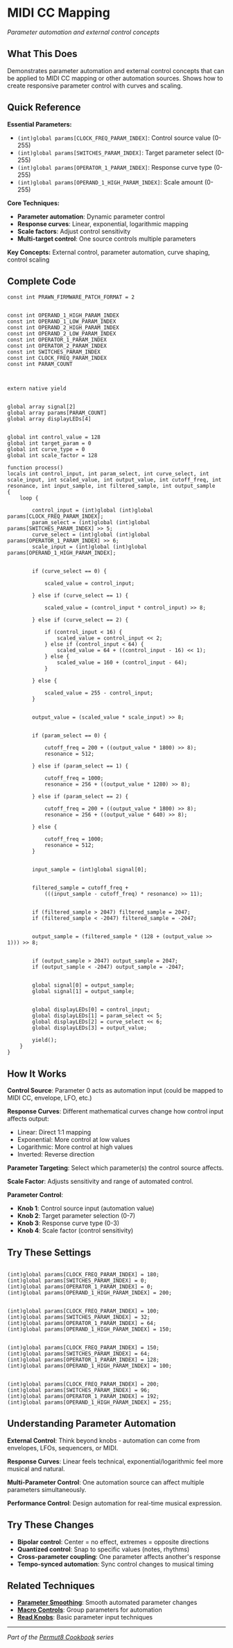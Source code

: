 # MIDI CC Mapping

*Parameter automation and external control concepts*

## What This Does

Demonstrates parameter automation and external control concepts that can be applied to MIDI CC mapping or other automation sources. Shows how to create responsive parameter control with curves and scaling.

## Quick Reference

**Essential Parameters:**
- `(int)global params[CLOCK_FREQ_PARAM_INDEX]`: Control source value (0-255)
- `(int)global params[SWITCHES_PARAM_INDEX]`: Target parameter select (0-255)
- `(int)global params[OPERATOR_1_PARAM_INDEX]`: Response curve type (0-255)
- `(int)global params[OPERAND_1_HIGH_PARAM_INDEX]`: Scale amount (0-255)

**Core Techniques:**
- **Parameter automation**: Dynamic parameter control
- **Response curves**: Linear, exponential, logarithmic mapping
- **Scale factors**: Adjust control sensitivity
- **Multi-target control**: One source controls multiple parameters

**Key Concepts:** External control, parameter automation, curve shaping, control scaling

## Complete Code

```impala
const int PRAWN_FIRMWARE_PATCH_FORMAT = 2


const int OPERAND_1_HIGH_PARAM_INDEX
const int OPERAND_1_LOW_PARAM_INDEX
const int OPERAND_2_HIGH_PARAM_INDEX
const int OPERAND_2_LOW_PARAM_INDEX
const int OPERATOR_1_PARAM_INDEX
const int OPERATOR_2_PARAM_INDEX
const int SWITCHES_PARAM_INDEX
const int CLOCK_FREQ_PARAM_INDEX
const int PARAM_COUNT



extern native yield


global array signal[2]
global array params[PARAM_COUNT]
global array displayLEDs[4]


global int control_value = 128
global int target_param = 0
global int curve_type = 0
global int scale_factor = 128

function process()
locals int control_input, int param_select, int curve_select, int scale_input, int scaled_value, int output_value, int cutoff_freq, int resonance, int input_sample, int filtered_sample, int output_sample
{
    loop {

        control_input = (int)global (int)global params[CLOCK_FREQ_PARAM_INDEX];
        param_select = (int)global (int)global params[SWITCHES_PARAM_INDEX] >> 5;
        curve_select = (int)global (int)global params[OPERATOR_1_PARAM_INDEX] >> 6;
        scale_input = (int)global (int)global params[OPERAND_1_HIGH_PARAM_INDEX];
        

        if (curve_select == 0) {

            scaled_value = control_input;
            
        } else if (curve_select == 1) {

            scaled_value = (control_input * control_input) >> 8;
            
        } else if (curve_select == 2) {

            if (control_input < 16) {
                scaled_value = control_input << 2;
            } else if (control_input < 64) {
                scaled_value = 64 + ((control_input - 16) << 1);
            } else {
                scaled_value = 160 + (control_input - 64);
            }
            
        } else {

            scaled_value = 255 - control_input;
        }
        

        output_value = (scaled_value * scale_input) >> 8;
        

        if (param_select == 0) {

            cutoff_freq = 200 + ((output_value * 1800) >> 8);
            resonance = 512;
            
        } else if (param_select == 1) {

            cutoff_freq = 1000;
            resonance = 256 + ((output_value * 1280) >> 8);
            
        } else if (param_select == 2) {

            cutoff_freq = 200 + ((output_value * 1800) >> 8);
            resonance = 256 + ((output_value * 640) >> 8);
            
        } else {

            cutoff_freq = 1000;
            resonance = 512;
        }
        

        input_sample = (int)global signal[0];
        

        filtered_sample = cutoff_freq + 
            (((input_sample - cutoff_freq) * resonance) >> 11);
        

        if (filtered_sample > 2047) filtered_sample = 2047;
        if (filtered_sample < -2047) filtered_sample = -2047;
        

        output_sample = (filtered_sample * (128 + (output_value >> 1))) >> 8;
        

        if (output_sample > 2047) output_sample = 2047;
        if (output_sample < -2047) output_sample = -2047;
        

        global signal[0] = output_sample;
        global signal[1] = output_sample;
        

        global displayLEDs[0] = control_input;
        global displayLEDs[1] = param_select << 5;
        global displayLEDs[2] = curve_select << 6;
        global displayLEDs[3] = output_value;
        
        yield();
    }
}

```

## How It Works

**Control Source**: Parameter 0 acts as automation input (could be mapped to MIDI CC, envelope, LFO, etc.)

**Response Curves**: Different mathematical curves change how control input affects output:
- Linear: Direct 1:1 mapping
- Exponential: More control at low values
- Logarithmic: More control at high values
- Inverted: Reverse direction

**Parameter Targeting**: Select which parameter(s) the control source affects.

**Scale Factor**: Adjusts sensitivity and range of automated control.

**Parameter Control**:
- **Knob 1**: Control source input (automation value)
- **Knob 2**: Target parameter selection (0-7)
- **Knob 3**: Response curve type (0-3)
- **Knob 4**: Scale factor (control sensitivity)

## Try These Settings

```impala

(int)global params[CLOCK_FREQ_PARAM_INDEX] = 180;
(int)global params[SWITCHES_PARAM_INDEX] = 0;
(int)global params[OPERATOR_1_PARAM_INDEX] = 0;
(int)global params[OPERAND_1_HIGH_PARAM_INDEX] = 200;


(int)global params[CLOCK_FREQ_PARAM_INDEX] = 100;
(int)global params[SWITCHES_PARAM_INDEX] = 32;
(int)global params[OPERATOR_1_PARAM_INDEX] = 64;
(int)global params[OPERAND_1_HIGH_PARAM_INDEX] = 150;


(int)global params[CLOCK_FREQ_PARAM_INDEX] = 150;
(int)global params[SWITCHES_PARAM_INDEX] = 64;
(int)global params[OPERATOR_1_PARAM_INDEX] = 128;
(int)global params[OPERAND_1_HIGH_PARAM_INDEX] = 100;


(int)global params[CLOCK_FREQ_PARAM_INDEX] = 200;
(int)global params[SWITCHES_PARAM_INDEX] = 96;
(int)global params[OPERATOR_1_PARAM_INDEX] = 192;
(int)global params[OPERAND_1_HIGH_PARAM_INDEX] = 255;
```

## Understanding Parameter Automation

**External Control**: Think beyond knobs - automation can come from envelopes, LFOs, sequencers, or MIDI.

**Response Curves**: Linear feels technical, exponential/logarithmic feel more musical and natural.

**Multi-Parameter Control**: One automation source can affect multiple parameters simultaneously.

**Performance Control**: Design automation for real-time musical expression.

## Try These Changes

- **Bipolar control**: Center = no effect, extremes = opposite directions
- **Quantized control**: Snap to specific values (notes, rhythms)
- **Cross-parameter coupling**: One parameter affects another's response
- **Tempo-synced automation**: Sync control changes to musical timing

## Related Techniques

- **[Parameter Smoothing](parameter-smoothing.md)**: Smooth automated parameter changes
- **[Macro Controls](macro-controls.md)**: Group parameters for automation
- **[Read Knobs](read-knobs.md)**: Basic parameter input techniques

---
*Part of the [Permut8 Cookbook](../index.md) series*